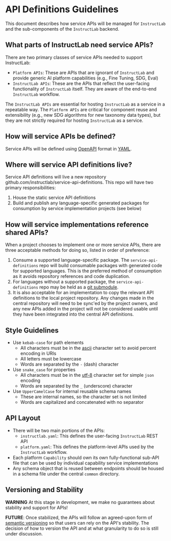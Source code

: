 # API Definitions Guidelines

This document describes how service APIs will be managed for `InstructLab` and the sub-components of the `InstructLab` backend.

## What parts of InstructLab need service APIs?

There are two primary classes of service APIs needed to support InstructLab:

* `Platform APIs`: These are APIs that are ignorant of `InstructLab` and provide generic AI platform capabilities (e.g., Fine Tuning, SDG, Eval)
* `InstructLab APIs`: These are the APIs that reflect the user-facing functionality of `InstructLab` itself. They are aware of the end-to-end `InstructLab` workflow.

The `InstructLab APIs` are essential for hosting `InstructLab` as a service in a repeatable way. The `Platform APIs` are critical for component reuse and extensibility (e.g., new SDG algorithms for new taxonomy data types), but they are not strictly required for hosting `InstructLab` as a service.

## How will service APIs be defined?

Service APIs will be defined using [OpenAPI](https://www.openapis.org/) format in [YAML](https://yaml.org/).

## Where will service API definitions live?

Service API definitions will live a new repository github.com/instructlab/service-api-definitions. This repo will have two primary responsibilities:

1. House the static service API definitions
2. Build and publish any language-specific generated packages for consumption by service implementation projects (see below)

## How will service implementations reference shared APIs?

When a project chooses to implement one or more service APIs, there are three acceptable methods for doing so, listed in order of preference:

1. Consume a supported language-specific package. The `service-api-definitions` repo will build consumable packages with generated code for supported languages. This is the preferred method of consumption as it avoids repository references and code duplication.
2. For languages without a supported package, the `service-api-definitions` repo may be held as a [git submodule](https://www.git-scm.com/book/en/v2/Git-Tools-Submodules).
3. It is also acceptable for an implementation to copy the relevant API definitions to the local project repository. Any changes made in the central repository will need to be sync'ed by the project owners, and any new APIs added in the project will not be considered usable until they have been integrated into the central API definitions.

## Style Guidelines

* Use `kebab-case` for path elements
  * All characters must be in the [ascii](https://www.ascii-code.com/) character set to avoid percent encoding in URIs
  * All letters must be lowercase
  * Words are separated by the `-` (dash) character
* Use `snake_case` for properties
  * All characters must be in the [utf-8](https://www.w3schools.com/charsets/ref_html_utf8.asp) character set for simple `json` encoding
  * Words are separated by the `_` (underscore) character
* Use `UpperCamelCase` for internal reusable schema names
  * These are internal names, so the character set is not limited
  * Words are capitalized and concatenated with no separator

## API Layout

* There will be two main portions of the APIs:
  * `instructlab.yaml`: This defines the user-facing `InstructLab` REST API
  * `platform.yaml`: This defines the platform-level APIs used by the `InstructLab` workflow.
* Each platform `Capability` should own its own fully-functional sub-API file that can be used by individual capability service implementations
* Any schema object that is reused between endpoints should be housed in a schema file under the central `common` directory.

## Versioning and Stability

**WARNING** At this stage in development, we make no guarantees about stability and support for APIs!

**FUTURE**: Once stabilized, the APIs will follow an agreed-upon form of [semantic versioning](https://semver.org/) so that users can rely on the API's stability. The decision of how to version the API and at what granularity to do so is still under discussion.